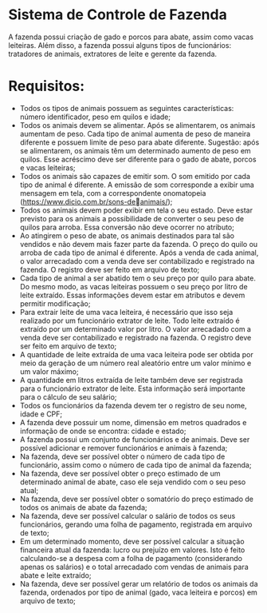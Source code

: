 # Sistema de Controle de Fazenda
A fazenda possui criação de gado e porcos para abate, assim como vacas leiteiras. Além 
disso, a fazenda possui alguns tipos de funcionários: tratadores de animais, extratores 
de leite e gerente da fazenda.
# Requisitos:
* Todos os tipos de animais possuem as seguintes características: número 
identificador, peso em quilos e idade;
* Todos os animais devem se alimentar. Após se alimentarem, os animais 
aumentam de peso. Cada tipo de animal aumenta de peso de maneira diferente 
e possuem limite de peso para abate diferente. Sugestão: após se alimentarem, 
os animais têm um determinado aumento de peso em quilos. Esse acréscimo 
deve ser diferente para o gado de abate, porcos e vacas leiteiras;
* Todos os animais são capazes de emitir som. O som emitido por cada tipo de 
animal é diferente. A emissão de som corresponde a exibir uma mensagem em 
tela, com a correspondente onomatopeia (https://www.dicio.com.br/sons-deanimais/);
* Todos os animais devem poder exibir em tela o seu estado. Deve estar previsto 
para os animais a possibilidade de converter o seu peso de quilos para arroba. 
Essa conversão não deve ocorrer no atributo;
* Ao atingirem o peso de abate, os animais destinados para tal são vendidos e não devem mais fazer parte da fazenda. O preço do quilo ou arroba 
de cada tipo de animal é diferente. Após a venda de cada animal, o valor 
arrecadado com a venda deve ser contabilizado e registrado na fazenda. O 
registro deve ser feito em arquivo de texto;
* Cada tipo de animal a ser abatido tem o seu preço por quilo para abate. Do 
mesmo modo, as vacas leiteiras possuem o seu preço por litro de leite extraído. 
Essas informações devem estar em atributos e devem permitir modificação;
* Para extrair leite de uma vaca leiteira, é necessário que isso seja realizado por um 
funcionário extrator de leite. Todo leite extraído é extraído por um determinado 
valor por litro. O valor arrecadado com a venda deve ser contabilizado e 
registrado na fazenda. O registro deve ser feito em arquivo de texto;
* A quantidade de leite extraída de uma vaca leiteira pode ser obtida por meio da 
geração de um número real aleatório entre um valor mínimo e um valor máximo;
* A quantidade em litros extraída de leite também deve ser registrada para o 
funcionário extrator de leite. Esta informação será importante para o cálculo de 
seu salário;
* Todos os funcionários da fazenda devem ter o registro de seu nome, idade e CPF;
* A fazenda deve possuir um nome, dimensão em metros quadrados e informação 
de onde se encontra: cidade e estado;
* A fazenda possui um conjunto de funcionários e de animais. Deve ser possível 
adicionar e remover funcionários e animais à fazenda;
* Na fazenda, deve ser possível obter o número de cada tipo de funcionário, assim 
como o número de cada tipo de animal da fazenda;
* Na fazenda, deve ser possível obter o preço estimado de um determinado animal 
de abate, caso ele seja vendido com o seu peso atual;
* Na fazenda, deve ser possível obter o somatório do preço estimado de todos os 
animais de abate da fazenda;
* Na fazenda, deve ser possível calcular o salário de todos os seus funcionários, 
gerando uma folha de pagamento, registrada em arquivo de texto;
* Em um determinado momento, deve ser possível calcular a situação financeira 
atual da fazenda: lucro ou prejuízo em valores. Isto é feito calculando-se a 
despesa com a folha de pagamento (considerando apenas os salários) e o total 
arrecadado com vendas de animais para abate e leite extraído;
* Na fazenda, deve ser possível gerar um relatório de todos os animais da fazenda, 
ordenados por tipo de animal (gado, vaca leiteira e porcos) em arquivo de texto;

